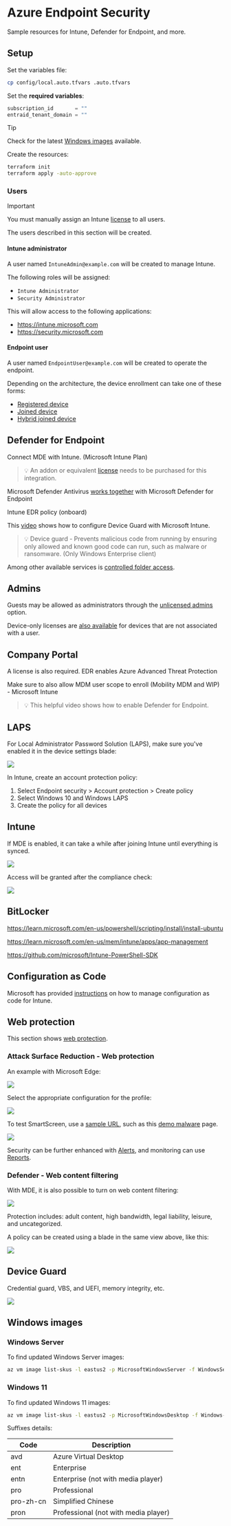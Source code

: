 # Azure Endpoint Security

Sample resources for Intune, Defender for Endpoint, and more.

## Setup

Set the variables file:

```sh
cp config/local.auto.tfvars .auto.tfvars
```

Set the **required variables**:

```terraform
subscription_id       = ""
entraid_tenant_domain = ""
```

> [!TIP]
> Check for the latest [Windows images](#windows-images) available.

Create the resources:

```sh
terraform init
terraform apply -auto-approve
```

### Users

> [!IMPORTANT]
> You must manually assign an Intune [license](https://learn.microsoft.com/en-us/mem/intune/fundamentals/licenses) to all users.

The users described in this section will be created.

#### Intune administrator

A user named `IntuneAdmin@example.com` will be created to manage Intune.

The following roles will be assigned:

- `Intune Administrator`
- `Security Administrator`

This will allow access to the following applications:

- https://intune.microsoft.com
- https://security.microsoft.com

#### Endpoint user

A user named `EndpointUser@example.com` will be created to operate the endpoint.

Depending on the architecture, the device enrollment can take one of these forms:

- [Registered device](https://learn.microsoft.com/en-us/entra/identity/devices/concept-device-registration)
- [Joined device](https://learn.microsoft.com/en-us/entra/identity/devices/concept-directory-join)
- [Hybrid joined device](https://learn.microsoft.com/en-us/entra/identity/devices/concept-hybrid-join)


## Defender for Endpoint

Connect MDE with Intune. (Microsoft Intune Plan)

> 💡 An addon or equivalent [license][1] needs to be purchased for this integration.

Microsoft Defender Antivirus [works together][2] with Microsoft Defender for Endpoint

Intune EDR policy (onboard)

This [video][3] shows how to configure Device Guard with Microsoft Intune.

> 💡 Device guard - Prevents malicious code from running by ensuring only allowed and known good code can run, such as malware or ransomware. (Only Windows Enterprise client)

Among other available services is [controlled folder access][4].

## Admins

Guests may be allowed as administrators through the [unlicensed admins](https://learn.microsoft.com/en-us/mem/intune/fundamentals/unlicensed-admins) option.

Device-only licenses are [also available](https://learn.microsoft.com/en-us/mem/intune/fundamentals/licenses#device-only-licenses) for devices that are not associated with a user.

## Company Portal

A license is also required. EDR enables Azure Advanced Threat Protection

Make sure to also allow MDM user scope to enroll (Mobility MDM and WIP) - Microsoft Intune

> 💡 This helpful video shows how to enable Defender for Endpoint.

## LAPS

For Local Administrator Password Solution (LAPS), make sure you've enabled it in the device settings blade:

<img src=".assets/laps.png" />

In Intune, create an account protection policy:

1. Select Endpoint security > Account protection > Create policy
2. Select Windows 10 and Windows LAPS
3. Create the policy for all devices

## Intune

If MDE is enabled, it can take a while after joining Intune until everything is synced.

<img src=".assets/intune-endpoint.png" />

Access will be granted after the compliance check:

<img src=".assets/intune-status.png" />

## BitLocker

https://learn.microsoft.com/en-us/powershell/scripting/install/install-ubuntu

https://learn.microsoft.com/en-us/mem/intune/apps/app-management

https://github.com/microsoft/Intune-PowerShell-SDK

## Configuration as Code

Microsoft has provided [instructions](https://techcommunity.microsoft.com/blog/intunecustomersuccess/configuration-as-code-for-microsoft-intune/3701792) on how to manage configuration as code for Intune.

## Web protection

This section shows [web protection][6].

### Attack Surface Reduction - Web protection

An example with Microsoft Edge:

<img src=".assets/intune-webprotection.png" />

Select the appropriate configuration for the profile:

<img src=".assets/intune-webprotection-profile.png" />

To test SmartScreen, use a [sample URL][7], such as this [demo malware][8] page.

<img src=".assets/intune-smartscreen.png" />

Security can be further enhanced with [Alerts][9], and monitoring can use [Reports][10].

### Defender - Web content filtering

With MDE, it is also possible to turn on web content filtering:

<img src=".assets/intune-defender-webcontentfiltering.png" />

Protection includes: adult content, high bandwidth, legal liability, leisure, and uncategorized.

A policy can be created using a blade in the same view above, like this:

<img src=".assets/intune-defender-webcontentfiltering2.png" />

## Device Guard

Credential guard, VBS, and UEFI, memory integrity, etc.

<img src=".assets/intune-deviceguard.png" />

## Windows images

### Windows Server

To find updated Windows Server images:

```sh
az vm image list-skus -l eastus2 -p MicrosoftWindowsServer -f WindowsServer --query [].name
```

### Windows 11

To find updated Windows 11 images:

```sh
az vm image list-skus -l eastus2 -p MicrosoftWindowsDesktop -f Windows-11 --query [].name
```

Suffixes details:

| Code       | Description                          |
|------------|--------------------------------------|
|  avd       | Azure Virtual Desktop                |
|  ent       | Enterprise                           |
|  entn      | Enterprise (not with media player)   |
|  pro       | Professional                         |
|  pro-zh-cn | Simplified Chinese                   |
|  pron      | Professional (not with media player) |


[1]: https://learn.microsoft.com/en-us/microsoft-365/security/defender-endpoint/microsoft-defender-endpoint?view=o365-worldwide
[2]: https://learn.microsoft.com/en-us/microsoft-365/security/defender-endpoint/why-use-microsoft-defender-antivirus?view=o365-worldwide
[3]: https://youtu.be/wAiH_lDveug
[4]: https://learn.microsoft.com/en-us/microsoft-365/security/defender-endpoint/enable-controlled-folders?view=o365-worldwide
[5]: https://www.youtube.com/watch?v=z3R_aq0pu0Y
[6]: https://learn.microsoft.com/en-us/microsoft-365/security/defender-endpoint/web-threat-protection?view=o365-worldwide
[7]: https://demo.wd.microsoft.com/Page/UrlRep
[8]: https://demo.smartscreen.msft.net/other/malware.html
[9]: https://learn.microsoft.com/en-us/microsoft-365/security/defender-endpoint/web-protection-response?view=o365-worldwide
[10]: https://learn.microsoft.com/en-us/microsoft-365/security/defender-endpoint/web-protection-monitoring?view=o365-worldwide
[11]: https://learn.microsoft.com/en-us/microsoft-365/security/defender-endpoint/web-content-filtering?view=o365-worldwide
